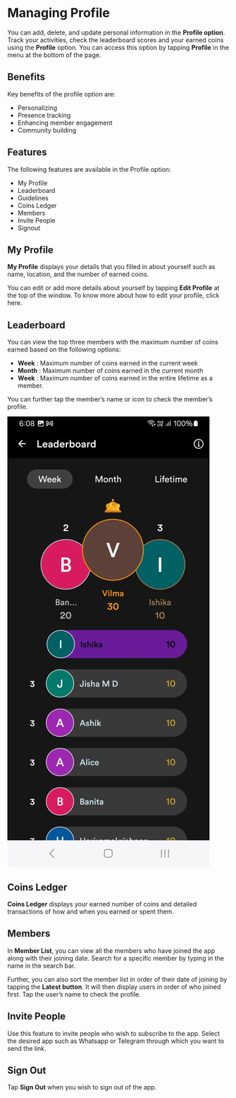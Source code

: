 # Managing Profile 

You can add, delete, and update personal information in the **Profile option**. Track your activities, check the leaderboard scores and your earned coins using the **Profile** option. You can access this option by tapping **Profile** in the menu at the bottom of the page. 
## Benefits

Key benefits of the profile option are:
- Personalizing 
- Presence tracking
- Enhancing member engagement
- Community building

## Features
The following features are available in the Profile option:
- My Profile
- Leaderboard
- Guidelines
- Coins Ledger
- Members
- Invite People
- Signout
				
## My Profile
**My Profile** displays your details that you filled in about yourself such as name, location, and the number of earned coins. 

You can edit or add more details about yourself by tapping **Edit Profile** at the top of the window. To know more about how to edit your profile, click here.

## Leaderboard
You can view the top three members with the maximum number of coins earned based on the following options:

- **Week** : Maximum number of coins earned in the current week
- **Month** : Maximum number of coins earned in the current month 
- **Week** : Maximum number of coins earned in the entire lifetime as a member.

You can further tap the member’s name or icon to check the member’s profile.   

![leaderboard](leaderboard.jpeg)

## Coins Ledger
**Coins Ledger** displays your earned number of coins and detailed transactions of how and when you earned or spent them. 
## Members
In **Member List**, you can view all the members who have joined the app along with their joining date. Search for a specific member by typing in the name in the search bar. 

Further, you can also sort the member list in order of their date of joining by tapping the **Latest button**. It will then display users in order of who joined first. Tap the user’s name to check the profile.

## Invite People
Use this feature to invite people who wish to subscribe to the app. Select the desired app such as Whatsapp or Telegram through which you want to send the link. 

## Sign Out
Tap **Sign Out** when you wish to sign out of the app.
